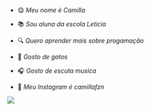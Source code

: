 - 😋 *Meu nome é Camilla*
  
- 📚 *Sou aluna da escola Leticia*
  
- 🔍 *Quero aprender mais sobre progamação*
  
- 🐾 *Gosto de gatos*
  
- 🎧 *Gosto de escuta musica*

- 📱 *Meu Instagram é camillafzn*
  
![](https://media.tenor.com/kWlwZ9Hy6TAAAAAi/peach-goma-goma.gif)


